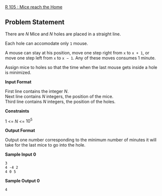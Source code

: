 [R 105 : Mice reach the Home](https://www.hackerrank.com/contests/may-jun-2023-ccc-lbrce-coding-practice-open/challenges/assigning-mice-to-holes)

**Problem Statement**
---
There are $N$ Mice and $N$ holes are placed in a straight line.

Each hole can accomodate only `1` mouse.

A mouse can stay at his position, move one step right from `x` to `x + 1`, or move one step left from `x` to `x − 1`. Any of these moves consumes 1 minute.

Assign mice to holes so that the time when the last mouse gets inside a hole is minimized.

**Input Format**

First line contains the integer $N$.<br>
Next line contains $N$ integers, the position of the mice.<br>
Third line contains $N$ integers, the position of the holes.

**Constraints**

1 <= $N$ <= $10^5$

**Output Format**

Output one number corresponding to the minimum number of minutes it will take for the last mice to go into the hole.

**Sample Input 0**

```
3
4 -4 2
4 0 5
```

**Sample Output 0**

```
4
```